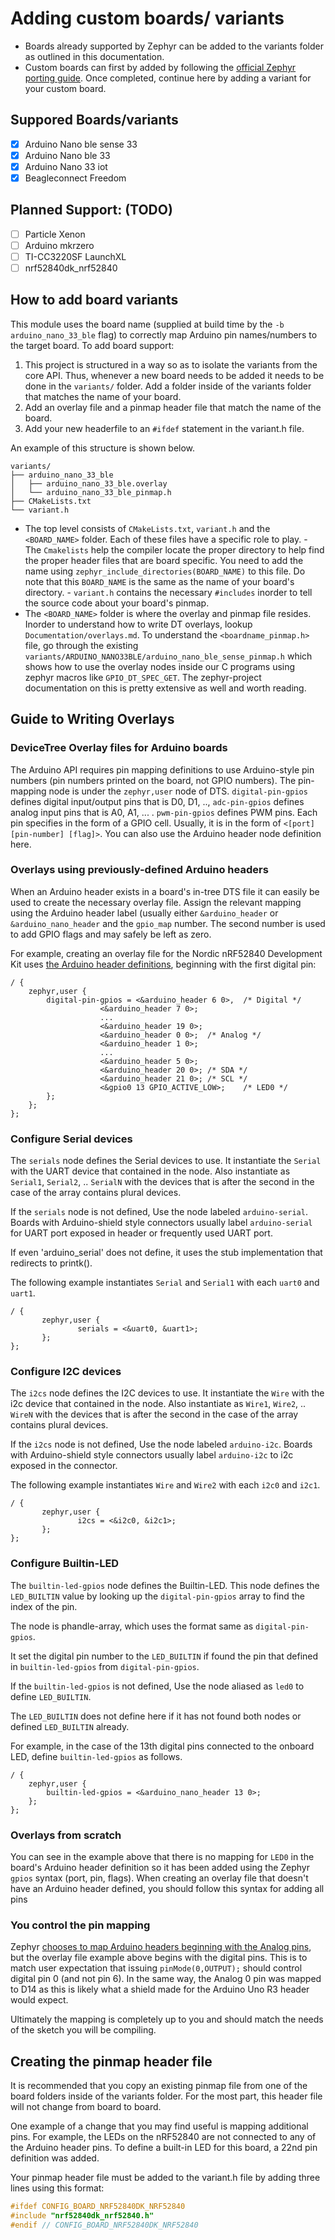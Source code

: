 # Adding custom boards/ variants

- Boards already supported by Zephyr can be added to the variants folder as outlined in this documentation.
- Custom boards can first by added by following the [official Zephyr porting guide](https://docs.zephyrproject.org/latest/hardware/porting/board_porting.html).
Once completed, continue here by adding a variant for your custom board.

## Suppored Boards/variants

- [X] Arduino Nano ble sense 33
- [X] Arduino Nano ble 33
- [X] Arduino Nano 33 iot
- [X] Beagleconnect Freedom

## Planned Support: (TODO)
- [ ] Particle Xenon
- [ ] Arduino mkrzero
- [ ] TI-CC3220SF LaunchXL
- [ ] nrf52840dk_nrf52840

## How to add board variants

This module uses the board name (supplied at build time by the `-b
arduino_nano_33_ble` flag) to correctly map Arduino pin names/numbers to the
target board. To add board support:

1. This project is structured in a way so as to isolate the variants from the core API. Thus, whenever a new board
needs to be added it needs to be done in the `variants/` folder.
Add a folder inside of the variants folder that matches the name of your board.
2. Add an overlay file and a pinmap header file that match the name of the board.
3. Add your new headerfile to an `#ifdef` statement in the variant.h file.

An example of this structure is shown below.

```tree
variants/
├── arduino_nano_33_ble
│   ├── arduino_nano_33_ble.overlay
│   └── arduino_nano_33_ble_pinmap.h
├── CMakeLists.txt
└── variant.h

```

- The top level consists of `CMakeLists.txt`, `variant.h` and the `<BOARD_NAME>` folder. Each of these files have a specific role to play.
		- The `Cmakelists` help the compiler locate the proper directory to help find the proper header files that are board specific. You need to add the name using `zephyr_include_directories(BOARD_NAME)` to this file. Do note that this `BOARD_NAME` is the same as the name of your board's directory.
		- `variant.h` contains the necessary `#includes` inorder to tell the source code about your board's pinmap.
- The `<BOARD_NAME>` folder is where the overlay and pinmap file resides. Inorder to understand how to write DT overlays, lookup `Documentation/overlays.md`. To understand the `<boardname_pinmap.h>` file, go through the existing `variants/ARDUINO_NANO33BLE/arduino_nano_ble_sense_pinmap.h` which shows how to use the overlay nodes inside our C programs using zephyr macros like `GPIO_DT_SPEC_GET`. The zephyr-project documentation on this is pretty extensive as well and worth reading.

## Guide to Writing Overlays

### DeviceTree Overlay files for Arduino boards

The Arduino API requires pin mapping definitions to use Arduino-style pin numbers
(pin numbers printed on the board, not GPIO numbers).
The pin-mapping node is under the `zephyr,user` node of DTS.
`digital-pin-gpios` defines digital input/output pins that is D0, D1, ..,
`adc-pin-gpios` defines analog input pins that is A0, A1, ... .
`pwm-pin-gpios` defines PWM pins.
Each pin specifies in the form of a GPIO cell.
Usually, it is in the form of `<[port] [pin-number] [flag]>`.
You can also use the Arduino header node definition here.

### Overlays using previously-defined Arduino headers

When an Arduino header exists in a board's in-tree DTS file it can easily be
used to create the necessary overlay file. Assign the relevant mapping using the
Arduino header label (usually either `&arduino_header` or `&arduino_nano_header`
and the `gpio_map` number. The second number is used to add GPIO flags and may
safely be left as zero.

For example, creating an overlay file for the Nordic nRF52840 Development Kit
uses [the Arduino header definitions](https://github.com/zephyrproject-rtos/zephyr/blob/6f8ee2cdf7dd4d746de58909204ea0ce156d5bb4/boards/arm/nrf52840dk_nrf52840/nrf52840dk_nrf52840.dts#L74-L101), beginning with the first digital pin:

```
/ {
	zephyr,user {
		digital-pin-gpios = <&arduino_header 6 0>,	/* Digital */
				    <&arduino_header 7 0>;
				    ...
				    <&arduino_header 19 0>;
				    <&arduino_header 0 0>;	/* Analog */
				    <&arduino_header 1 0>;
				    ...
				    <&arduino_header 5 0>;
				    <&arduino_header 20 0>;	/* SDA */
				    <&arduino_header 21 0>;	/* SCL */
				    <&gpio0 13 GPIO_ACTIVE_LOW>;	/* LED0 */
		};
	};
};
```

### Configure Serial devices

The `serials` node defines the Serial devices to use.
It instantiate the `Serial` with the UART device that contained in the node.
Also instantiate as `Serial1`, `Serial2`, .. `SerialN` with the devices that is
after the second in the case of the array contains plural devices.

If the `serials` node is not defined, Use the node labeled `arduino-serial`.
Boards with Arduino-shield style connectors usually label `arduino-serial` for
UART port exposed in header or frequently used UART port.

If even 'arduino_serial' does not define, it uses the stub implementation
that redirects to printk().

The following example instantiates `Serial` and `Serial1` with each `uart0` and `uart1`.

```
/ {
       zephyr,user {
               serials = <&uart0, &uart1>;
       };
};
```

### Configure I2C devices

The `i2cs` node defines the I2C devices to use.
It instantiate the `Wire` with the i2c device that contained in the node.
Also instantiate as `Wire1`, `Wire2`, .. `WireN` with the devices
that is after the second in the case of the array contains plural devices.

If the `i2cs` node is not defined, Use the node labeled `arduino-i2c`.
Boards with Arduino-shield style connectors usually label `arduino-i2c`
to i2c exposed in the connector.

The following example instantiates `Wire` and `Wire2` with each `i2c0` and `i2c1`.

```
/ {
       zephyr,user {
               i2cs = <&i2c0, &i2c1>;
       };
};
```

### Configure Builtin-LED

The `builtin-led-gpios` node defines the Builtin-LED.
This node defines the `LED_BUILTIN` value by looking up the `digital-pin-gpios`
array to find the index of the pin.

The node is phandle-array, which uses the format same as `digital-pin-gpios`.

It set the digital pin number to the `LED_BUILTIN` if found the pin
that defined in `builtin-led-gpios` from `digital-pin-gpios`.

If the `builtin-led-gpios` is not defined, Use the node aliased as `led0`
to define `LED_BUILTIN`.

The `LED_BUILTIN` does not define here if it has not found both nodes or
defined `LED_BUILTIN` already.

For example, in the case of the 13th digital pins connected to the onboard LED,
define `builtin-led-gpios` as follows.

```
/ {
	zephyr,user {
		builtin-led-gpios = <&arduino_nano_header 13 0>;
	};
};
```

### Overlays from scratch

You can see in the example above that there is no mapping for `LED0` in the
board's Arduino header definition so it has been added using the Zephyr `gpios`
syntax (port, pin, flags). When creating an overlay file that doesn't have an
Arduino header defined, you should follow this syntax for adding all pins

### You control the pin mapping

Zephyr [chooses to map Arduino headers beginning with the Analog
pins](https://docs.zephyrproject.org/latest/build/dts/api/bindings/gpio/arduino-header-r3.html),
but the overlay file example above begins with the digital pins. This is to
match user
expectation that issuing `pinMode(0,OUTPUT);` should control digital pin 0 (and
not pin 6). In the same way, the Analog 0 pin was mapped to D14 as this is
likely what a shield made for the Arduino Uno R3 header would expect.

Ultimately the mapping is completely up to you and should match the needs of the
sketch you will be compiling.

## Creating the pinmap header file

It is recommended that you copy an existing pinmap file from one of the board
folders inside of the variants folder. For the most part, this header file will
not change from board to board.

One example of a change that you may find useful is mapping additional pins. For
example, the LEDs on the nRF52840 are not connected to any of the Arduino header
pins. To define a built-in LED for this board, a 22nd pin definition was added.

Your pinmap header file must be added to the variant.h file by adding three
lines using this format:

```c
#ifdef CONFIG_BOARD_NRF52840DK_NRF52840
#include "nrf52840dk_nrf52840.h"
#endif // CONFIG_BOARD_NRF52840DK_NRF52840
```
